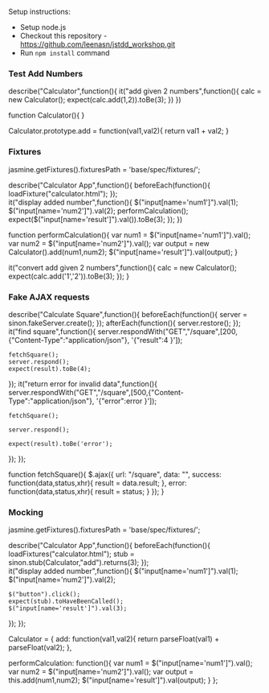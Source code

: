 Setup instructions:

- Setup node.js
- Checkout this repository - https://github.com/leenasn/jstdd_workshop.git
- Run `npm install` command


### Test Add Numbers

describe("Calculator",function(){
  it("add given 2 numbers",function(){
    calc = new Calculator();
    expect(calc.add(1,2)).toBe(3);
  })
})

function Calculator(){
}

Calculator.prototype.add = function(val1,val2){
  return val1 + val2;
}

### Fixtures

jasmine.getFixtures().fixturesPath = 'base/spec/fixtures/';

describe("Calculator App",function(){
  beforeEach(function(){
    loadFixture("calculator.html");
  });  
  it("display added number",function(){
    $("input[name='num1']").val(1);
    $("input[name='num2']").val(2);
    performCalculation();
    expect($("input[name='result']").val()).toBe(3);
  });
})

function performCalculation(){
  var num1 = $("input[name='num1']").val();
  var num2 = $("input[name='num2']").val(); 
  var output = new Calculator().add(num1,num2);
  $("input[name='result']").val(output);
}

  it("convert add given 2 numbers",function(){
    calc = new Calculator();
    expect(calc.add('1','2')).toBe(3);
  }); 
}

### Fake AJAX requests

describe("Calculate Square",function(){
  beforeEach(function(){
    server = sinon.fakeServer.create();
  });
  afterEach(function(){
    server.restore();
  });
  it("find square",function(){
    server.respondWith("GET","/square",[200,{"Content-Type":"application/json"},
    '{"result":4 }']); 

    fetchSquare();
    server.respond();
    expect(result).toBe(4);
  });
  it("return error for invalid data",function(){
    server.respondWith("GET","/square",[500,{"Content-Type":"application/json"},
    '{"error":error }']); 

    fetchSquare();

    server.respond();
    
    expect(result).toBe('error');
  });
});

function fetchSquare(){
  $.ajax({
    url: "/square",
    data: "",
    success: function(data,status,xhr){
      result = data.result;
    },
    error: function(data,status,xhr){
      result = status;
    }
  }); 
}

### Mocking

jasmine.getFixtures().fixturesPath = 'base/spec/fixtures/';

describe("Calculator App",function(){
  beforeEach(function(){
    loadFixtures("calculator.html");
    stub = sinon.stub(Calculator,"add").returns(3);
  });  
  it("display added number",function(){
    $("input[name='num1']").val(1);
    $("input[name='num2']").val(2);

    $("button").click();
    expect(stub).toHaveBeenCalled();
    $("input[name='result']").val(3);
 
  });
});


Calculator = {
  add: function(val1,val2){
    return parseFloat(val1) + parseFloat(val2);
  },

  performCalculation: function(){
    var num1 = $("input[name='num1']").val();
    var num2 = $("input[name='num2']").val(); 
    var output = this.add(num1,num2);
    $("input[name='result']").val(output);
  }
};

